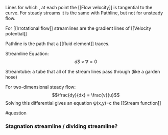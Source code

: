 Lines for which , at each point the [[Flow velocity]] is tangential to the curve. For steady streams it is the same with Pathline, but not for unsteady flow.
 
 For [[Irrotational flow]] streamlines are the gradient lines of [[Velocity potential]]

Pathline is the path that a [[fluid element]] traces.

Streamline Equation:
$$dS \times \nabla=0$$

Streamtube: a tube that all of the stream lines pass through  (like a garden hose)

For two-dimensional steady flow:
$$\frac{dy}{dx} = \frac{v}{u}$$
Solving this differential gives an equation ψ(x,y)=c the [[Stream function]]

#question
### Stagnation streamline / dividing streamline?